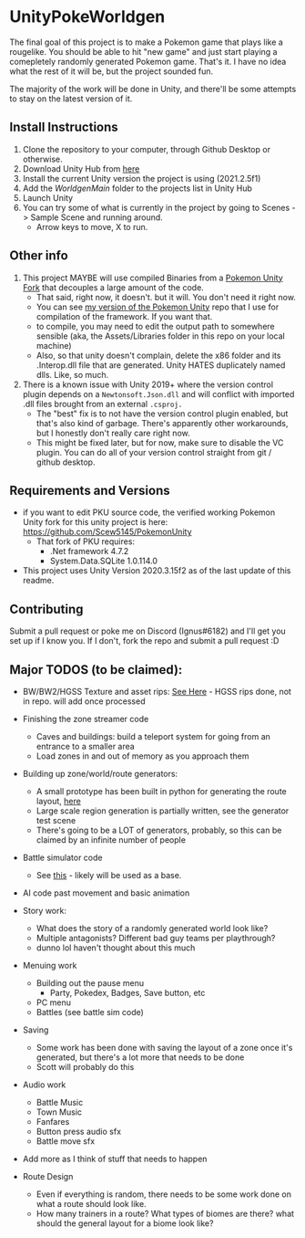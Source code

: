 # UnityPokeWorldgen

The final goal of this project is to make a Pokemon game that plays like a rougelike. You should be able to hit "new game" and just start playing a comepletely randomly generated Pokemon game. That's it. I have no idea what the rest of it will be, but the project sounded fun. 

The majority of the work will be done in Unity, and there'll be some attempts to stay on the latest version of it. 

## Install Instructions

1. Clone the repository to your computer, through Github Desktop or otherwise.
2. Download Unity Hub from [here](https://unity3d.com/get-unity/download)
3. Install the current Unity version the project is using (2021.2.5f1) 
4. Add the _WorldgenMain_ folder to the projects list in Unity Hub
5. Launch Unity
6. You can try some of what is currently in the project by going to Scenes -> Sample Scene and running around.
    *  Arrow keys to move, X to run.

## Other info

1. This project MAYBE will use compiled Binaries from a [Pokemon Unity Fork](https://github.com/herbertmilhomme/PokemonUnity/tree/TestProject) that decouples a large amount of the code.
    * That said, right now, it doesn't. but it will. You don't need it right now.
    * You can see [my version of the Pokemon Unity](https://github.com/Scew5145/PokemonUnity) repo that I use for compilation of the framework. If you want that.
    * to compile, you may need to edit the output path to somewhere sensible (aka, the Assets/Libraries folder in this repo on your local machine)
    * Also, so that unity doesn't complain, delete the x86 folder and its .Interop.dll file that are generated. Unity HATES duplicately named dlls. Like, so much.
2. There is a known issue with Unity 2019+ where the version control plugin depends on a `Newtonsoft.Json.dll` and will conflict with imported .dll files brought from an external `.csproj.`
    * The "best" fix is to not have the version control plugin enabled, but that's also kind of garbage. There's apparently other workarounds, but I honestly don't really care right now.
    * This might be fixed later, but for now, make sure to disable the VC plugin. You can do all of your version control straight from git / github desktop.

## Requirements and Versions

* if you want to edit PKU source code, the verified working  Pokemon Unity fork for this unity project is here: https://github.com/Scew5145/PokemonUnity
  * That fork of PKU requires:
    * .Net framework 4.7.2
    * System.Data.SQLite 1.0.114.0
* This project uses Unity Version 2020.3.15f2 as of the last update of this readme.

## Contributing

Submit a pull request or poke me on Discord (Ignus#6182) and I'll get you set up if I know you. If I don't, fork the repo and submit a pull request :D


## Major TODOS (to be claimed):

* BW/BW2/HGSS Texture and asset rips: [See Here](https://www.pokecommunity.com/showthread.php?t=357039) - HGSS rips done, not in repo. will add once processed
* Finishing the zone streamer code
    * Caves and buildings: build a teleport system for going from an entrance to a smaller area
    * Load zones in and out of memory as you approach them
* Building up zone/world/route generators:
    * A small prototype has been built in python for generating the route layout, [here](https://github.com/Scew5145/RandpokeWorldgen/blob/main/worldgen_main.py)
    * Large scale region generation is partially written, see the generator test scene
    * There's going to be a LOT of generators, probably, so this can be claimed by an infinite number of people
* Battle simulator code
   * See [this](https://github.com/AJ2O/pbs-unity) - likely will be used as a base. 
* AI code past movement and basic animation
* Story work: 
    * What does the story of a randomly generated world look like?
    * Multiple antagonists? Different bad guy teams per playthrough?
    * dunno lol haven't thought about this much
* Menuing work
    * Building out the pause menu
        * Party, Pokedex, Badges, Save button, etc
    * PC menu
    * Battles (see battle sim code)

* Saving
    * Some work has been done with saving the layout of a zone once it's generated, but there's a lot more that needs to be done
    * Scott will probably do this
* Audio work
    * Battle Music
    * Town Music
    * Fanfares
    * Button press audio sfx
    * Battle move sfx
* Add more as I think of stuff that needs to happen
* Route Design
    * Even if everything is random, there needs to be some work done on what a route should look like.
    * How many trainers in a route? What types of biomes are there? what should the general layout for a biome look like?
